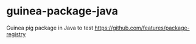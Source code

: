 # guinea-package-java
Guinea pig package in Java to test https://github.com/features/package-registry
